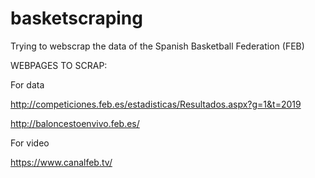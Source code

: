 # basketscraping

Trying to webscrap the data of the Spanish Basketball Federation (FEB)

WEBPAGES TO SCRAP:

For data

http://competiciones.feb.es/estadisticas/Resultados.aspx?g=1&t=2019

http://baloncestoenvivo.feb.es/

For video

https://www.canalfeb.tv/
